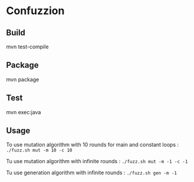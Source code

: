 # Confuzzion

## Build

mvn test-compile

## Package

mvn package

## Test

mvn exec:java

## Usage

To use mutation algorithm with 10 rounds for main and constant loops :
`./fuzz.sh mut -m 10 -c 10`

Tu use mutation algorithm with infinite rounds :
`./fuzz.sh mut -m -1 -c -1`

Tu use generation algorithm with infinite rounds :
`./fuzz.sh gen -m -1`
